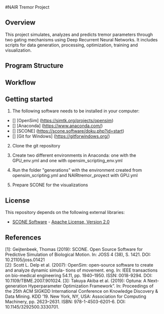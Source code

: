 #NAIR Tremor Project

## Overview

This project simulates, analyzes and predicts tremor parameters through two gating mechanisms using Deep Recurrent Neural Networks. It includes scripts for data generation, processing, optimization, training and visualization. 

## Program Structure



## Workflow




## Getting started

1. The following software needs to be installed in your computer:
- [] [OpenSim] (https://simtk.org/projects/opensim)
- [] [Anaconda] (https://www.anaconda.com/)
- [] [SCONE] (https://scone.software/doku.php?id=start)
- [] [Git for Windows] (https://gitforwindows.org/)

2. Clone the git repository 

3. Create two different environments in Anaconda: one with the GPU_env.yml and one with opensim_scripting_env.yml

4. Run the folder "generations" with the environment created from opensim_scripting.yml and NAIRtremor_proyect with GPU.yml

4. Prepare SCONE for the visualizations


## License

This repository depends on the following external libraries:

- [SCONE Software](https://scone.software/doku.php?id=license) - [Apache License, Version 2.0](https://www.apache.org/licenses/LICENSE-2.0)

## References

[1]: Geijtenbeek, Thomas (2019): SCONE. Open Source Software for Predictive Simulation of Biological Motion. In: JOSS 4 (38), S. 1421. DOI: 10.21105/joss.01421   
[2]: Scott L. Delp et al. (2007): OpenSim: open-source software to create and analyze dynamic simula-
tions of movement. eng. In: IEEE transactions on bio-medical engineering 54.11,
pp. 1940–1950. ISSN: 0018-9294. DOI: 10.1109/TBME.2007.901024.
[3]: Takuya Akiba et al. (2019): Optuna: A Next-generation Hyperparameter Optimization Framework”. In:
Proceedings of the 25th ACM SIGKDD International Conference on Knowledge Discovery &
Data Mining. KDD ’19. New York, NY, USA: Association for Computing Machinery, 
pp. 2623–2631. ISBN: 978-1-4503-6201-6. DOI: 10.1145/3292500.3330701.

